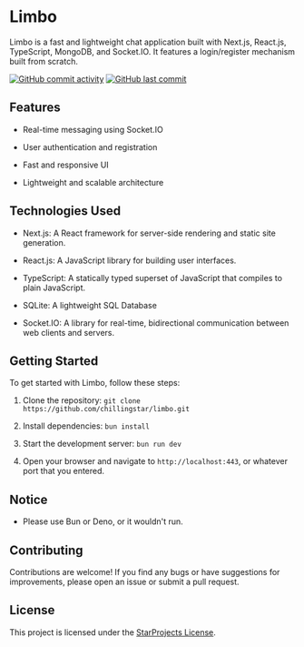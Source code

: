 # Limbo

Limbo is a fast and lightweight chat application built with Next.js, React.js,
TypeScript, MongoDB, and Socket.IO. It features a login/register mechanism built
from scratch.

[![GitHub commit activity](https://img.shields.io/github/commit-activity/m/chillingstar/limbo)](https://github.com/chillingstar/limbo/commits)
[![GitHub last commit](https://img.shields.io/github/last-commit/chillingstar/limbo)](https://github.com/chillingstar/limbo/commits)

## Features

- Real-time messaging using Socket.IO

- User authentication and registration

- Fast and responsive UI

- Lightweight and scalable architecture

## Technologies Used

- Next.js: A React framework for server-side rendering and static site
  generation.

- React.js: A JavaScript library for building user interfaces.

- TypeScript: A statically typed superset of JavaScript that compiles to plain
  JavaScript.

- SQLite: A lightweight SQL Database

- Socket.IO: A library for real-time, bidirectional communication between web
  clients and servers.

## Getting Started

To get started with Limbo, follow these steps:

1. Clone the repository: `git clone https://github.com/chillingstar/limbo.git`

2. Install dependencies: `bun install`

3. Start the development server: `bun run dev`

4. Open your browser and navigate to `http://localhost:443`, or whatever port
   that you entered.

## Notice
- Please use Bun or Deno, or it wouldn't run.

## Contributing

Contributions are welcome! If you find any bugs or have suggestions for
improvements, please open an issue or submit a pull request.

## License

This project is licensed under the [StarProjects License](LICENSE).
